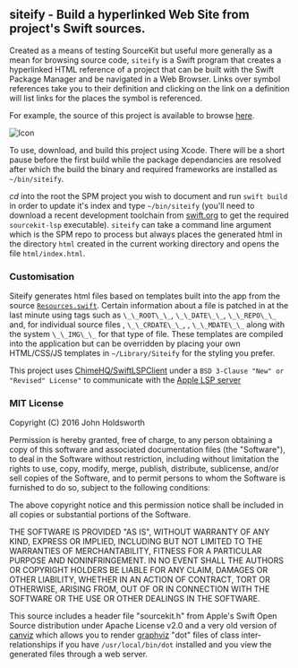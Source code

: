 
## siteify - Build a hyperlinked Web Site from project's Swift sources.

Created as a means of testing SourceKit but useful more generally as a mean for browsing
source code, `siteify` is a Swift program that creates a hyperlinked HTML reference of a
project that can be built with the Swift Package Manager and be navigated in a Web Browser.
Links over symbol references take you to their definition and clicking on the link on a definition
will list links for the places the symbol is referenced.

For example, the source of this project is available to browse [here](http://johnholdsworth.com/siteify/html/).

![Icon](http://injectionforxcode.johnholdsworth.com/siteify2.png)

To use, download, and build this project using Xcode. There will be a short pause before the
first build while the package dependancies are resolved after which the build the binary and
required frameworks are installed as `~/bin/siteify`.

_cd_ into the root the SPM project you wish to document and run `swift build` in
order to update it's index and type `~/bin/siteify` (you'll need to download a recent
development toolchain from [swift.org](https://swift.org/download/) to get the required
`sourcekit-lsp` executable).  `siteify` can take a command line argument which is
the SPM repo to process but always places the generated html in the directory `html`
created in the current working directory and opens the file `html/index.html`.

### Customisation

Siteify generates html files based on templates built into the app from the source
[`Resources.swift`](siteify/Resouces.swift). Certain information about a file is patched
in at the last minute using tags such as `\_\_ROOT\_\_`, `\_\_DATE\_\_`, `\_\_REPO\_\_` 
and, for individual source files , `\_\_CRDATE\_\_`, , `\_\_MDATE\_\_` along with the system
`\_\_IMG\_\_` for that type of file. These templates are compiled into the application but
can be overridden by placing your own HTML/CSS/JS templates in `~/Library/Siteify` for the
styling you prefer.

This project uses [ChimeHQ/SwiftLSPClient](https://github.com/ChimeHQ/SwiftLSPClient)
under a `BSD 3-Clause "New" or "Revised" License"` to communicate with the 
[Apple LSP server](https://github.com/apple/sourcekit-lsp)

### MIT License

Copyright (C) 2016 John Holdsworth

Permission is hereby granted, free of charge, to any person obtaining a copy of this software and associated 
documentation files (the "Software"), to deal in the Software without restriction, including without limitation 
the rights to use, copy, modify, merge, publish, distribute, sublicense, and/or sell copies of the Software, 
and to permit persons to whom the Software is furnished to do so, subject to the following conditions:

The above copyright notice and this permission notice shall be included in all copies or substantial 
portions of the Software.

THE SOFTWARE IS PROVIDED "AS IS", WITHOUT WARRANTY OF ANY KIND, EXPRESS OR IMPLIED, INCLUDING BUT NOT 
LIMITED TO THE WARRANTIES OF MERCHANTABILITY, FITNESS FOR A PARTICULAR PURPOSE AND NONINFRINGEMENT. 
IN NO EVENT SHALL THE AUTHORS OR COPYRIGHT HOLDERS BE LIABLE FOR ANY CLAIM, DAMAGES OR OTHER LIABILITY, 
WHETHER IN AN ACTION OF CONTRACT, TORT OR OTHERWISE, ARISING FROM, OUT OF OR IN CONNECTION WITH THE 
SOFTWARE OR THE USE OR OTHER DEALINGS IN THE SOFTWARE.

This source includes a header file "sourcekit.h" from Apple's Swift Open Source distribution under Apache License v2.0 and a very old version of [canviz](http://www.ryandesign.com/canviz/) which allows you to render [graphviz](https://www.graphviz.org/) "dot" files of class inter-relationships if you have `/usr/local/bin/dot` installed and you view the generated files through a web server.
